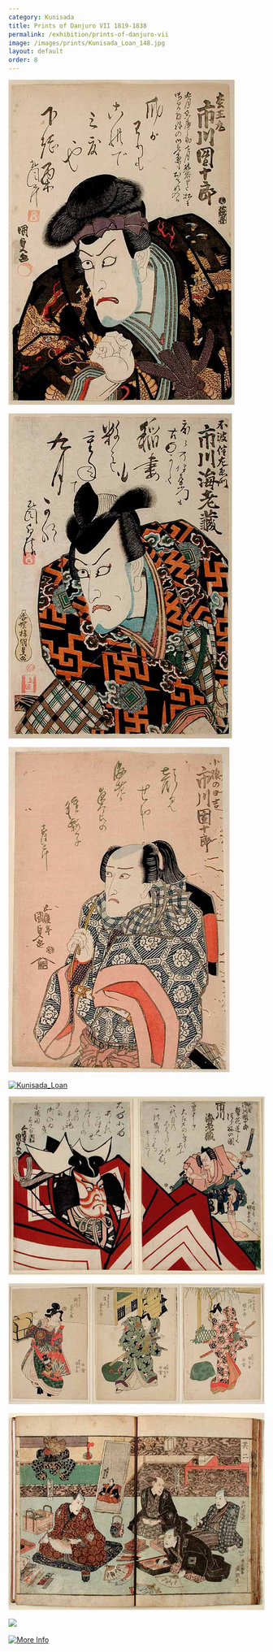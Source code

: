 ```yaml
---
category: Kunisada
title: Prints of Danjuro VII 1819-1838
permalink: /exhibition/prints-of-danjuro-vii
image: /images/prints/Kunisada_Loan_148.jpg
layout: default
order: 8
---
```


[![Kunisada_Loan](/images/prints/Kunisada_Loan_148.jpg)](KUN/kun148.htm)

[![Kunisada_Loan](/images/prints/Kunisada_Loan_252.jpg)](KUN/kun252.htm)

 [![Kunisada_Loan](/images/prints/Kunisada_Loan_319.jpg)](KUN/kun319.htm)

[![Kunisada_Loan](/images/prints/Kunisada_Loan_4791.jpg)](KUN/kun479.htm)

[![Kunisada_Loan](/images/prints/Kunisada_Loan_499.jpg)](KUN/kun499.htm)

[![Kunisada_Loan](/images/prints/Kunisada_Loan_556.jpg)](KUN/kun556.htm)

[![Kunisada_Loan](/images/prints/Kunisada_Loan_-_Natsu_no_Fuji_vol_2.jpg)](KUN/infovol2.htm)

[![](/images/prints/Kunisada_Loan_4051.jpg)](KUN/kun405.htm)

[![More Info](moreinfo.gif)](textE.htm)
